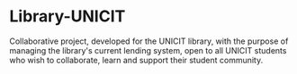 # Library-UNICIT
Collaborative project, developed for the UNICIT library, with the purpose of managing the library's current lending system, open to all UNICIT students who wish to collaborate, learn and support their student community.
